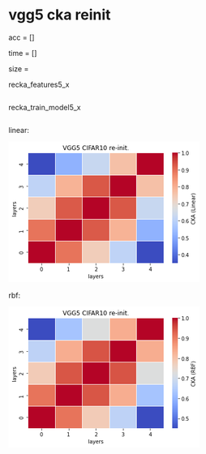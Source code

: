 # vgg5 cka reinit
acc = []

time = []

size = 

recka_features5_x
```

```

recka_train_model5_x
```

```

linear:

![recka5linear](recka5linear.png)

rbf:

![recka5rbf](recka5rbf.png)

